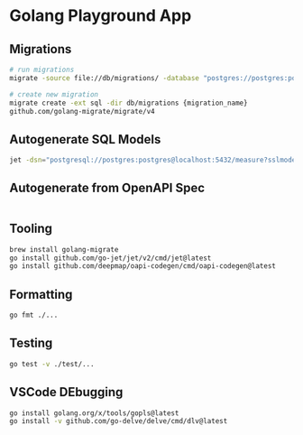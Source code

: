 # Golang Playground App

## Migrations

```bash
# run migrations
migrate -source file://db/migrations/ -database "postgres://postgres:postgres@localhost:5432/measure?sslmode=disable" up

# create new migration
migrate create -ext sql -dir db/migrations {migration_name}
github.com/golang-migrate/migrate/v4
```

## Autogenerate SQL Models

```bash
jet -dsn="postgresql://postgres:postgres@localhost:5432/measure?sslmode=disable" -schema=public -path=./.gen
```

## Autogenerate from OpenAPI Spec

```bash
```

## Tooling

```bash
brew install golang-migrate
go install github.com/go-jet/jet/v2/cmd/jet@latest
go install github.com/deepmap/oapi-codegen/cmd/oapi-codegen@latest
```

## Formatting

```bash
go fmt ./...
```

## Testing

```bash
go test -v ./test/...
```

## VSCode DEbugging
```bash
go install golang.org/x/tools/gopls@latest
go install -v github.com/go-delve/delve/cmd/dlv@latest
```

